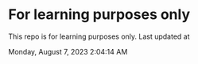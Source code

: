 # For learning purposes only
This repo is for learning purposes only.
Last updated at

Monday, August 7, 2023 2:04:14 AM

